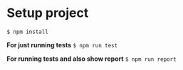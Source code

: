 # Setup project
`$ npm install`

**For just running tests**
`$ npm run test`

**For running tests and also show report**
`$ npm run report`